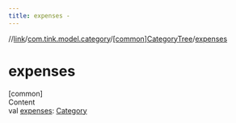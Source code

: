 ```yaml
---
title: expenses -
---
```

//[link](../../index.md)/[com.tink.model.category](../index.md)/[[common]CategoryTree](index.md)/[expenses](expenses.md)



# expenses  
[common]  
Content  
val [expenses](expenses.md): [Category](../[common]-category/index.md)  



